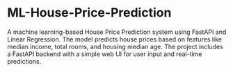 # ML-House-Price-Prediction
A machine learning-based House Price Prediction system using FastAPI and Linear Regression. The model predicts house prices based on features like median income, total rooms, and housing median age. The project includes a FastAPI backend with a simple web UI for user input and real-time predictions.
